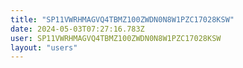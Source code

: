 ```yaml
---
title: "SP11VWRHMAGVQ4TBMZ100ZWDN0N8W1PZC17028KSW"
date: 2024-05-03T07:27:16.783Z
user: SP11VWRHMAGVQ4TBMZ100ZWDN0N8W1PZC17028KSW
layout: "users"
---
```

    